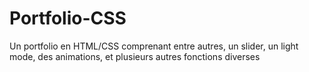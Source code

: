 # Portfolio-CSS

Un portfolio en HTML/CSS comprenant entre autres, un slider, un light mode, des animations, et plusieurs autres fonctions diverses
